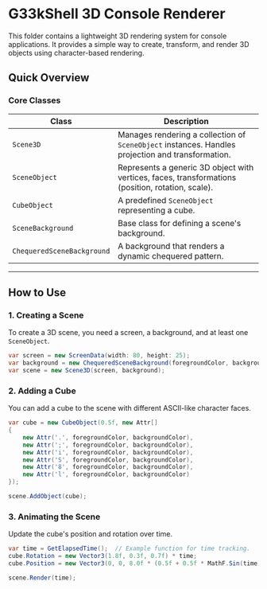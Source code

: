 # G33kShell 3D Console Renderer

This folder contains a lightweight 3D rendering system for console applications. It provides a simple way to create, transform, and render 3D objects using character-based rendering.

## Quick Overview

### Core Classes

| Class                     | Description |
|---------------------------|-------------|
| `Scene3D`                 | Manages rendering a collection of `SceneObject` instances. Handles projection and transformation. |
| `SceneObject`             | Represents a generic 3D object with vertices, faces, transformations (position, rotation, scale). |
| `CubeObject`              | A predefined `SceneObject` representing a cube. |
| `SceneBackground`         | Base class for defining a scene's background. |
| `ChequeredSceneBackground`| A background that renders a dynamic chequered pattern. |
---

## How to Use

### 1. Creating a Scene
To create a 3D scene, you need a screen, a background, and at least one `SceneObject`.

```csharp
var screen = new ScreenData(width: 80, height: 25);
var background = new ChequeredSceneBackground(foregroundColor, backgroundColor, 0.08);
var scene = new Scene3D(screen, background);
```

### 2. Adding a Cube
You can add a cube to the scene with different ASCII-like character faces.

```csharp
var cube = new CubeObject(0.5f, new Attr[]
{
    new Attr('.', foregroundColor, backgroundColor),
    new Attr(';', foregroundColor, backgroundColor),
    new Attr('i', foregroundColor, backgroundColor),
    new Attr('S', foregroundColor, backgroundColor),
    new Attr('8', foregroundColor, backgroundColor),
    new Attr('l', foregroundColor, backgroundColor)
});

scene.AddObject(cube);
```

### 3. Animating the Scene
Update the cube's position and rotation over time.

```csharp
var time = GetElapsedTime();  // Example function for time tracking.
cube.Rotation = new Vector3(1.8f, 0.3f, 0.7f) * time;
cube.Position = new Vector3(0, 0, 8.0f * (0.5f + 0.5f * MathF.Sin(time)));

scene.Render(time);
```